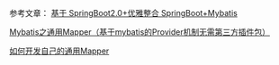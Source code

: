 参考文章：
[基于 SpringBoot2.0+优雅整合 SpringBoot+Mybatis](https://segmentfault.com/a/1190000017211657)

[Mybatis之通用Mapper（基于mybatis的Provider机制无需第三方插件包）](https://blog.csdn.net/mayfly_hml/article/details/88846479)

[如何开发自己的通用Mapper](https://blog.csdn.net/isea533/article/details/41892319)